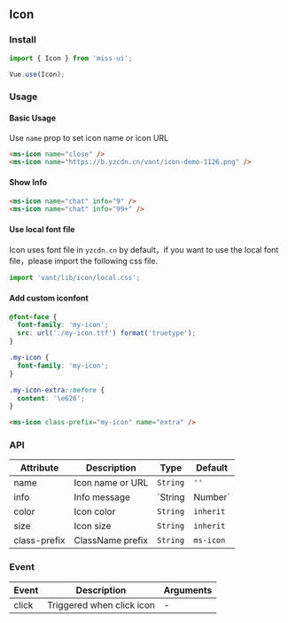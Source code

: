 ## Icon

### Install
``` javascript
import { Icon } from 'miss-ui';

Vue.use(Icon);
```

### Usage

#### Basic Usage

Use `name` prop to set icon name or icon URL

```html
<ms-icon name="close" />
<ms-icon name="https://b.yzcdn.cn/vant/icon-demo-1126.png" />
```

#### Show Info

```html
<ms-icon name="chat" info="9" />
<ms-icon name="chat" info="99+" />
```

#### Use local font file
Icon uses font file in `yzcdn.cn` by default，if you want to use the local font file，please import the following css file.

```js
import 'vant/lib/icon/local.css';
```

#### Add custom iconfont

```css
@font-face {
  font-family: 'my-icon';
  src: url('./my-icon.ttf') format('truetype');
}

.my-icon {
  font-family: 'my-icon';
}

.my-icon-extra::before {
  content: '\e626';
}
```

```html
<ms-icon class-prefix="my-icon" name="extra" />
```

### API

| Attribute | Description | Type | Default |
|------|------|------|------|
| name | Icon name or URL | `String` | `''` |
| info | Info message | `String | Number` | `''` |
| color | Icon color | `String` | `inherit` |
| size | Icon size | `String` | `inherit` |
| class-prefix | ClassName prefix | `String` | `ms-icon` |


### Event

| Event | Description | Arguments |
|------|------|------|
| click | Triggered when click icon | - |
